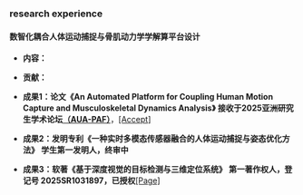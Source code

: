 ### research experience

#### 数智化耦合人体运动捕捉与骨肌动力学学解算平台设计

- **内容：**

- **贡献：**

- **成果1：论文《An Automated Platform for Coupling Human Motion Capture and Musculoskeletal Dynamics Analysis》**
        **接收于2025亚洲研究生学术论坛**[**（AUA-PAF）**](https://cghr.snu.ac.kr/en/content/)，[[Accept]](/documents/research/AUA_PAF_Acceptance.pdf)

- **成果2：发明专利《一种实时多模态传感器融合的人体运动捕捉与姿态优化方法》**
        **学生第一发明人，终审中**

- **成果3：软著《基于深度视觉的目标检测与三维定位系统》**
        **第一著作权人，登记号 2025SR1031897，已授权**[[Page]](/documents/research/授权证书.pdf)